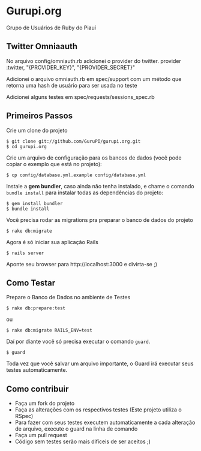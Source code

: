 # Gurupi.org

Grupo de Usuários de Ruby do Piauí


## Twitter Omniaauth
No arquivo config/omniauth.rb adicionei o provider do twitter.
    provider :twitter, "{PROVIDER_KEY}", "{PROVIDER_SECRET}"

Adicionei o arquivo omniauth.rb em spec/support com um método que retorna uma hash de usuário para ser usada no teste

Adicionei alguns testes em spec/requests/sessions_spec.rb


## Primeiros Passos

Crie um clone do projeto

    $ git clone git://github.com/GuruPI/gurupi.org.git
    $ cd gurupi.org

Crie um arquivo de configuração para os bancos de dados (você pode copiar o exemplo que está no projeto):

    $ cp config/database.yml.example config/database.yml

Instale a **gem bundler**, caso ainda não tenha instalado, e chame o comando `bundle install` para instalar todas as dependências do projeto:

    $ gem install bundler
    $ bundle install

Você precisa rodar as migrations pra preparar o banco de dados do projeto

    $ rake db:migrate

Agora é só iniciar sua aplicação Rails

    $ rails server

Aponte seu browser para http://localhost:3000 e divirta-se ;)

## Como Testar

Prepare o Banco de Dados no ambiente de Testes

    $ rake db:prepare:test

ou

    $ rake db:migrate RAILS_ENV=test

Daí por diante você só precisa executar o comando `guard`.

    $ guard

Toda vez que você salvar um arquivo importante, o Guard irá executar seus testes automaticamente.

## Como contribuir

* Faça um fork do projeto
* Faça as alterações com os respectivos testes (Este projeto utiliza o RSpec)
* Para fazer com seus testes executem automaticamente a cada alteração de arquivo, execute o guard na linha de comando
* Faça um pull request
* Código sem testes serão mais difíceis de ser aceitos ;)
